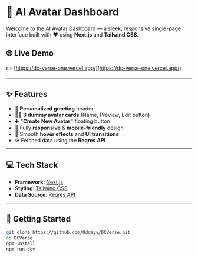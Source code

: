 # 🤖 AI Avatar Dashboard

Welcome to the AI Avatar Dashboard — a sleek, responsive single-page interface built with ❤️ using **Next.js** and **Tailwind CSS**.

## 🌐 Live Demo  
👉 [https://dc-verse-one.vercel.app/](https://dc-verse-one.vercel.app/)

---

## ✨ Features

- 👋 **Personalized greeting** header
- 🧑‍🚀 **3 dummy avatar cards** (Name, Preview, Edit button)
- ➕ **"Create New Avatar"** floating button
- 📱 Fully **responsive** & **mobile-friendly** design
- 🎨 Smooth **hover effects** and **UI transitions**
- ⚙️ Fetched data using the **Reqres API**

---

## 💻 Tech Stack

- **Framework**: [Next.js](https://nextjs.org/)
- **Styling**: [Tailwind CSS](https://tailwindcss.com/)
- **Data Source**: [Reqres API](https://reqres.in/)

---



## 🚀 Getting Started

```bash
git clone https://github.com/Uddayy/DCVerse.git
cd DCVerse
npm install
npm run dev
